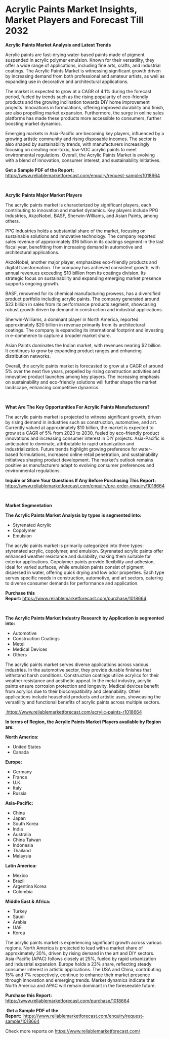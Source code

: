 <p><h1>Acrylic Paints Market Insights, Market Players and Forecast Till 2032</h1></p><p><strong>Acrylic Paints Market Analysis and Latest Trends</strong></p>
<p><p>Acrylic paints are fast-drying water-based paints made of pigment suspended in acrylic polymer emulsion. Known for their versatility, they offer a wide range of applications, including fine arts, crafts, and industrial coatings. The Acrylic Paints Market is witnessing significant growth driven by increasing demand from both professional and amateur artists, as well as expanding use in decorative and architectural applications.</p><p>The market is expected to grow at a CAGR of 4.1% during the forecast period, fueled by trends such as the rising popularity of eco-friendly products and the growing inclination towards DIY home improvement projects. Innovations in formulations, offering improved durability and finish, are also propelling market expansion. Furthermore, the surge in online sales platforms has made these products more accessible to consumers, further boosting market dynamics.</p><p>Emerging markets in Asia-Pacific are becoming key players, influenced by a growing artistic community and rising disposable incomes. The sector is also shaped by sustainability trends, with manufacturers increasingly focusing on creating non-toxic, low-VOC acrylic paints to meet environmental regulations. Overall, the Acrylic Paints Market is evolving with a blend of innovation, consumer interest, and sustainability initiatives.</p></p>
<p><strong>Get a Sample PDF of the Report:&nbsp;</strong> <a href="https://www.reliablemarketforecast.com/enquiry/request-sample/1018664?utm_campaign=3089&utm_medium=2&utm_source=Github&utm_content=ia&utm_term=01042025&utm_id=acrylic-paints">https://www.reliablemarketforecast.com/enquiry/request-sample/1018664</a></p>
<p>&nbsp;</p>
<p><strong>Acrylic Paints Major Market Players</strong></p>
<p><p>The acrylic paints market is characterized by significant players, each contributing to innovation and market dynamics. Key players include PPG Industries, AkzoNobel, BASF, Sherwin-Williams, and Asian Paints, among others.</p><p>PPG Industries holds a substantial share of the market, focusing on sustainable solutions and innovative technology. The company reported sales revenue of approximately $16 billion in its coatings segment in the last fiscal year, benefitting from increasing demand in automotive and architectural applications.</p><p>AkzoNobel, another major player, emphasizes eco-friendly products and digital transformation. The company has achieved consistent growth, with annual revenues exceeding $10 billion from its coatings division. Its strategic focus on sustainability and expanding emerging market presence supports ongoing growth.</p><p>BASF, renowned for its chemical manufacturing prowess, has a diversified product portfolio including acrylic paints. The company generated around $23 billion in sales from its performance products segment, showcasing robust growth driven by demand in construction and industrial applications.</p><p>Sherwin-Williams, a dominant player in North America, reported approximately $20 billion in revenue primarily from its architectural coatings. The company is expanding its international footprint and investing in e-commerce to capture a broader market share.</p><p>Asian Paints dominates the Indian market, with revenues nearing $2 billion. It continues to grow by expanding product ranges and enhancing distribution networks.</p><p>Overall, the acrylic paints market is forecasted to grow at a CAGR of around 5% over the next five years, propelled by rising construction activities and innovative product launches among key players. The increasing emphasis on sustainability and eco-friendly solutions will further shape the market landscape, enhancing competitive dynamics.</p></p>
<p>&nbsp;</p>
<p><strong>What Are The Key Opportunities For Acrylic Paints Manufacturers?</strong></p>
<p><p>The acrylic paints market is projected to witness significant growth, driven by rising demand in industries such as construction, automotive, and art. Currently valued at approximately $10 billion, the market is expected to grow at a CAGR of 5% from 2023 to 2030, fueled by eco-friendly product innovations and increasing consumer interest in DIY projects. Asia-Pacific is anticipated to dominate, attributable to rapid urbanization and industrialization. Future trends highlight growing preference for water-based formulations, increased online retail penetration, and sustainability initiatives shaping product development. The market's outlook remains positive as manufacturers adapt to evolving consumer preferences and environmental regulations.</p></p>
<p><strong>Inquire or Share Your Questions If Any Before Purchasing This Report:</strong> <a href="https://www.reliablemarketforecast.com/enquiry/pre-order-enquiry/1018664?utm_campaign=3089&utm_medium=2&utm_source=Github&utm_content=ia&utm_term=01042025&utm_id=acrylic-paints">https://www.reliablemarketforecast.com/enquiry/pre-order-enquiry/1018664</a></p>
<p>&nbsp;</p>
<p><strong>Market Segmentation</strong></p>
<p><strong>The Acrylic Paints Market Analysis by types is segmented into:</strong></p>
<p><ul><li>Styrenated Acrylic</li><li>Copolymer</li><li>Emulsion</li></ul></p>
<p><p>The acrylic paints market is primarily categorized into three types: styrenated acrylic, copolymer, and emulsion. Styrenated acrylic paints offer enhanced weather resistance and durability, making them suitable for exterior applications. Copolymer paints provide flexibility and adhesion, ideal for varied surfaces, while emulsion paints consist of pigment dispersed in water, offering quick drying and low odor properties. Each type serves specific needs in construction, automotive, and art sectors, catering to diverse consumer demands for performance and application.</p></p>
<p><strong>Purchase this Report:&nbsp;</strong><a href="https://www.reliablemarketforecast.com/purchase/1018664?utm_campaign=3089&utm_medium=2&utm_source=Github&utm_content=ia&utm_term=01042025&utm_id=acrylic-paints">https://www.reliablemarketforecast.com/purchase/1018664</a></p>
<p>&nbsp;</p>
<p><strong>The Acrylic Paints Market Industry Research by Application is segmented into:</strong></p>
<p><ul><li>Automotive</li><li>Construction Coatings</li><li>Metel</li><li>Medical Devices</li><li>Others</li></ul></p>
<p><p>The acrylic paints market serves diverse applications across various industries. In the automotive sector, they provide durable finishes that withstand harsh conditions. Construction coatings utilize acrylics for their weather resistance and aesthetic appeal. In the metal industry, acrylic paints ensure corrosion protection and longevity. Medical devices benefit from acrylics due to their biocompatibility and cleanability. Other applications include household products and artistic uses, showcasing the versatility and functional benefits of acrylic paints across multiple sectors.</p></p>
<p><a href="https://www.reliablemarketforecast.com/acrylic-paints-r1018664?utm_campaign=3089&utm_medium=2&utm_source=Github&utm_content=ia&utm_term=01042025&utm_id=acrylic-paints">&nbsp;https://www.reliablemarketforecast.com/acrylic-paints-r1018664</a></p>
<p><strong>In terms of Region, the Acrylic Paints Market Players available by Region are:</strong></p>
<p>
    <p> <strong> North America: </strong>
        <ul>
            <li>United States</li>
            <li>Canada</li>
        </ul>
        </p> 
    <p> <strong> Europe: </strong>
        <ul>
            <li>Germany</li>
            <li>France</li>
            <li>U.K.</li>
            <li>Italy</li>
            <li>Russia</li>
        </ul>
        </p> 
    <p> <strong> Asia-Pacific: </strong>
        <ul>
            <li>China</li>
            <li>Japan</li>
            <li>South Korea</li>
            <li>India</li>
            <li>Australia</li>
            <li>China Taiwan</li>
            <li>Indonesia</li>
            <li>Thailand</li>
            <li>Malaysia</li>
        </ul>
        </p> 
    <p> <strong> Latin America: </strong>
        <ul>
            <li>Mexico</li>
            <li>Brazil</li>
            <li>Argentina Korea</li>
            <li>Colombia</li>
        </ul>
        </p> 
    <p> <strong> Middle East & Africa: </strong>
        <ul>
            <li>Turkey</li>
            <li>Saudi</li>
            <li>Arabia</li>
            <li>UAE</li>
            <li>Korea</li>
        </ul>
    </p>
    </p>
<p><p>The acrylic paints market is experiencing significant growth across various regions. North America is projected to lead with a market share of approximately 30%, driven by rising demand in the art and DIY sectors. Asia-Pacific (APAC) follows closely at 25%, fueled by rapid urbanization and industrial expansion. Europe holds a 23% share, reflecting steady consumer interest in artistic applications. The USA and China, contributing 15% and 7% respectively, continue to enhance their market presence through innovation and emerging trends. Market dynamics indicate that North America and APAC will remain dominant in the foreseeable future.</p></p>
<p><strong>Purchase this Report: </strong><a href="https://www.reliablemarketforecast.com/purchase/1018664?utm_campaign=3089&utm_medium=2&utm_source=Github&utm_content=ia&utm_term=01042025&utm_id=acrylic-paints">https://www.reliablemarketforecast.com/purchase/1018664</a></p>
<p>&nbsp;<strong>Get a Sample PDF of the Report:&nbsp;&nbsp;</strong><a href="https://www.reliablemarketforecast.com/enquiry/request-sample/1018664?utm_campaign=3089&utm_medium=2&utm_source=Github&utm_content=ia&utm_term=01042025&utm_id=acrylic-paints">https://www.reliablemarketforecast.com/enquiry/request-sample/1018664</a></p>
<p><strong></strong></p>
<p>Check more reports on <a href="https://www.reliablemarketforecast.com/?utm_campaign=3089&utm_medium=2&utm_source=Github&utm_content=ia&utm_term=01042025&utm_id=acrylic-paints">https://www.reliablemarketforecast.com/</a></p>